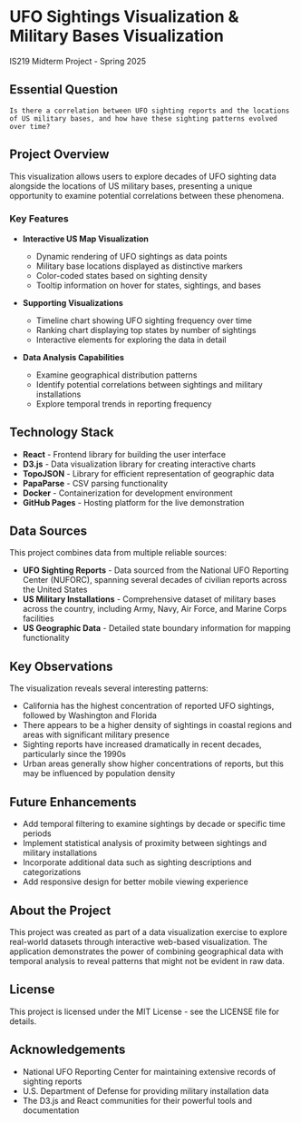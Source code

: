 # UFO Sightings Visualization & Military Bases Visualization
IS219 Midterm Project - Spring 2025
## Essential Question
    Is there a correlation between UFO sighting reports and the locations of US military bases, and how have these sighting patterns evolved over time?
## Project Overview

This visualization allows users to explore decades of UFO sighting data alongside the locations of US military bases, presenting a unique opportunity to examine potential correlations between these phenomena.

### Key Features

- **Interactive US Map Visualization**
  - Dynamic rendering of UFO sightings as data points
  - Military base locations displayed as distinctive markers
  - Color-coded states based on sighting density
  - Tooltip information on hover for states, sightings, and bases

- **Supporting Visualizations**
  - Timeline chart showing UFO sighting frequency over time
  - Ranking chart displaying top states by number of sightings
  - Interactive elements for exploring the data in detail

- **Data Analysis Capabilities**
  - Examine geographical distribution patterns
  - Identify potential correlations between sightings and military installations
  - Explore temporal trends in reporting frequency

## Technology Stack

- **React** - Frontend library for building the user interface
- **D3.js** - Data visualization library for creating interactive charts
- **TopoJSON** - Library for efficient representation of geographic data
- **PapaParse** - CSV parsing functionality
- **Docker** - Containerization for development environment
- **GitHub Pages** - Hosting platform for the live demonstration

## Data Sources

This project combines data from multiple reliable sources:

- **UFO Sighting Reports** - Data sourced from the National UFO Reporting Center (NUFORC), spanning several decades of civilian reports across the United States
- **US Military Installations** - Comprehensive dataset of military bases across the country, including Army, Navy, Air Force, and Marine Corps facilities
- **US Geographic Data** - Detailed state boundary information for mapping functionality

## Key Observations

The visualization reveals several interesting patterns:

- California has the highest concentration of reported UFO sightings, followed by Washington and Florida
- There appears to be a higher density of sightings in coastal regions and areas with significant military presence
- Sighting reports have increased dramatically in recent decades, particularly since the 1990s
- Urban areas generally show higher concentrations of reports, but this may be influenced by population density

## Future Enhancements

- Add temporal filtering to examine sightings by decade or specific time periods
- Implement statistical analysis of proximity between sightings and military installations
- Incorporate additional data such as sighting descriptions and categorizations
- Add responsive design for better mobile viewing experience

## About the Project

This project was created as part of a data visualization exercise to explore real-world datasets through interactive web-based visualization. The application demonstrates the power of combining geographical data with temporal analysis to reveal patterns that might not be evident in raw data.

## License

This project is licensed under the MIT License - see the LICENSE file for details.

## Acknowledgements

- National UFO Reporting Center for maintaining extensive records of sighting reports
- U.S. Department of Defense for providing military installation data
- The D3.js and React communities for their powerful tools and documentation
